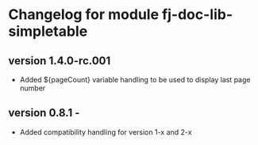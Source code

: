 # Changelog for module fj-doc-lib-simpletable

## version 1.4.0-rc.001
* Added ${pageCount} variable handling to be used to display last page number

## version 0.8.1 - 
* Added compatibility handling for version 1-x and 2-x

